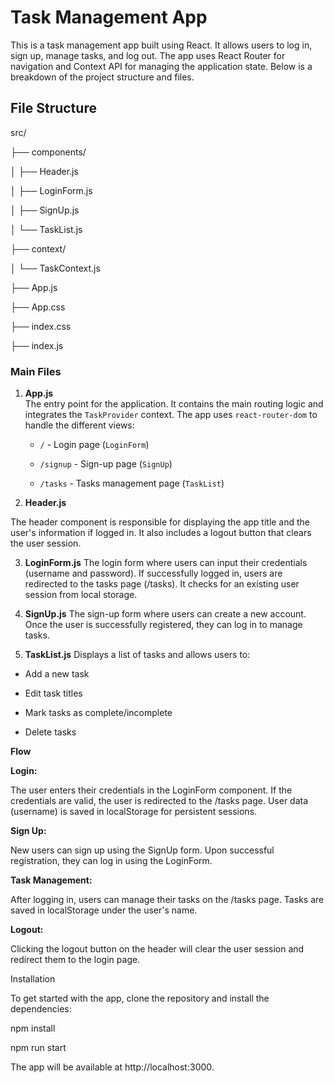 # Task Management App

This is a task management app built using React. It allows users to log in, sign up, manage tasks, and log out. The app uses React Router for navigation and Context API for managing the application state. Below is a breakdown of the project structure and files.

## File Structure

src/

├── components/

│   ├── Header.js

│   ├── LoginForm.js

│   ├── SignUp.js

│   └── TaskList.js

├── context/

│   └── TaskContext.js

├── App.js

├── App.css

├── index.css

├── index.js


### Main Files

1. **App.js**  
   The entry point for the application. It contains the main routing logic and integrates the `TaskProvider` context. The app uses `react-router-dom` to handle the different views:

   - `/` - Login page (`LoginForm`)

   - `/signup` - Sign-up page (`SignUp`)

   - `/tasks` - Tasks management page (`TaskList`)


3. **Header.js**

The header component is responsible for displaying the app title and the user's information if logged in. It also includes a logout button that clears the user session.

3. **LoginForm.js**
The login form where users can input their credentials (username and password). If successfully logged in, users are redirected to the tasks page (/tasks). It checks for an existing user session from local storage.

3. **SignUp.js**
The sign-up form where users can create a new account. Once the user is successfully registered, they can log in to manage tasks.

4. **TaskList.js**
Displays a list of tasks and allows users to:

-  Add a new task


- Edit task titles

- Mark tasks as complete/incomplete

- Delete tasks



**Flow**

**Login:**

The user enters their credentials in the LoginForm component.
If the credentials are valid, the user is redirected to the /tasks page.
User data (username) is saved in localStorage for persistent sessions.

**Sign Up:**

New users can sign up using the SignUp form. Upon successful registration, they can log in using the LoginForm.

**Task Management:**

After logging in, users can manage their tasks on the /tasks page. Tasks are saved in localStorage under the user's name.

**Logout:**

Clicking the logout button on the header will clear the user session and redirect them to the login page.


Installation

To get started with the app, clone the repository and install the dependencies:

npm install

npm run start

The app will be available at http://localhost:3000.
